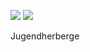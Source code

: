 ![](F7116148-2E78-4BE9-92D6-BAD85DAC7E84.jpg)
![](716EDFE0-0359-416B-8841-25D400D8E51F.jpg)

Jugendherberge